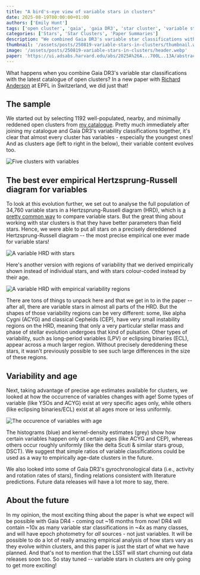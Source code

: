 ```yaml
---
title: "A bird's-eye view of variable stars in clusters"
date: 2025-08-19T00:00:00+01:00
authors: ['Emily Hunt']
tags: ['open cluster', 'gaia', 'gaia DR3', 'star cluster', 'variable star', 'stellar evolution']
categories: ['Stars', 'Star Clusters', 'Paper Summaries']
description: "We combined Gaia DR3's variable star classifications with my catalogue of open clusters. We're able to show tons of cool things about how stars vary and evolve over time!"
thumbnail: '/assets/posts/250819-variable-stars-in-clusters/thumbnail.webp'
image: '/assets/posts/250819-variable-stars-in-clusters/header.webp'
paper: 'https://ui.adsabs.harvard.edu/abs/2025A%26A...700L..13A/abstract'
---
```


What happens when you combine Gaia DR3's variable star classifications with the latest catalogue of open clusters? In a new paper with [Richard Anderson](https://www.epfl.ch/labs/scd/dr-richard-anderson/) at EPFL in Switzerland, we did just that! 


## The sample

We started out by selecting 1192 well-populated, nearby, and minimally reddened open clusters from [my catalogue](https://ui.adsabs.harvard.edu/abs/2024arXiv240305143H/abstract). Pretty much immediately after joining my catalogue and Gaia DR3's variability classifications together, it's clear that almost every cluster has variables - especially the youngest ones! And as clusters age (left to right in the below), their variable content evolves too.

![Five clusters with variables](/assets/posts/250819-variable-stars-in-clusters/example_clusters.png)


## The best ever empirical Hertzsprung-Russell diagram for variables

To look at this evolution further, we set out to analyse the full population of 34,760 variable stars in a Hertzsprung-Russell diagram (HRD), which is [a pretty common way](https://www.aanda.org/articles/aa/full_html/2019/03/aa33304-18/aa33304-18.html) to compare variable stars. But the great thing about working with star clusters is that they have better parameters than field stars. Hence, we were able to put all stars on a precisely dereddened Hertzsprung-Russell diagram -- the most precise empirical one ever made for variable stars!

![A variable HRD with stars](/assets/posts/250819-variable-stars-in-clusters/variable_hr_stars.png)

Here's another version with regions of variability that we derived empirically shown instead of individual stars, and with stars colour-coded instead by their age.

![A variable HRD with empirical variability regions](/assets/posts/250819-variable-stars-in-clusters/variable_hr.png)

There are tons of things to unpack here and that we get in to in the paper -- after all, there are variable stars in almost all parts of the HRD. But the shapes of those variability regions can be very different: some, like alpha Cygni (ACYG) and classical Cepheids (CEP), have very small instability regions on the HRD, meaning that only a very particular stellar mass and phase of stellar evolution undergoes that kind of pulsation. Other types of variability, such as long-period variables (LPV) or eclipsing binaries (ECL), appear across a much larger region. Without precisely dereddening these stars, it wasn't previously possible to see such large differences in the size of these regions.


## Variability and age

Next, taking advantage of precise age estimates available for clusters, we looked at how the occurrence of variables changes with age! Some types of variable (like YSOs and ACYG) exist at very specific ages only, while others (like eclipsing binaries/ECL) exist at all ages more or less uniformly.

![The occurence of variables with age](/assets/posts/250819-variable-stars-in-clusters/joy_division_twocol.png)

The histograms (blue) and kernel-density estimates (grey) show how certain variables happen only at certain ages (like ACYG and CEP), whereas others occur roughly uniformly (like the delta Scuti & similar stars group, DSCT). We suggest that simple ratios of variable classifications could be used as a way to empirically age-date clusters in the future.

We also looked into some of Gaia DR3's gyrochronological data (i.e., activity and rotation rates of stars), finding relations consistent with literature predictions. Future data releases will have a lot more to say, there.


## About the future

In my opinion, the most exciting thing about the paper is what we expect will be possible with Gaia DR4 - coming out ~16 months from now! DR4 will contain ~10x as many variable star classifications in ~4x as many classes, and will have epoch photometry for *all* sources - not just variables. It will be possible to do a lot of really amazing empirical analysis of how stars vary as they evolve within clusters, and this paper is just the start of what we have planned. And that's not to mention that the LSST will start churning out data releases soon too. So stay tuned -- variable stars in clusters are only going to get more exciting!
